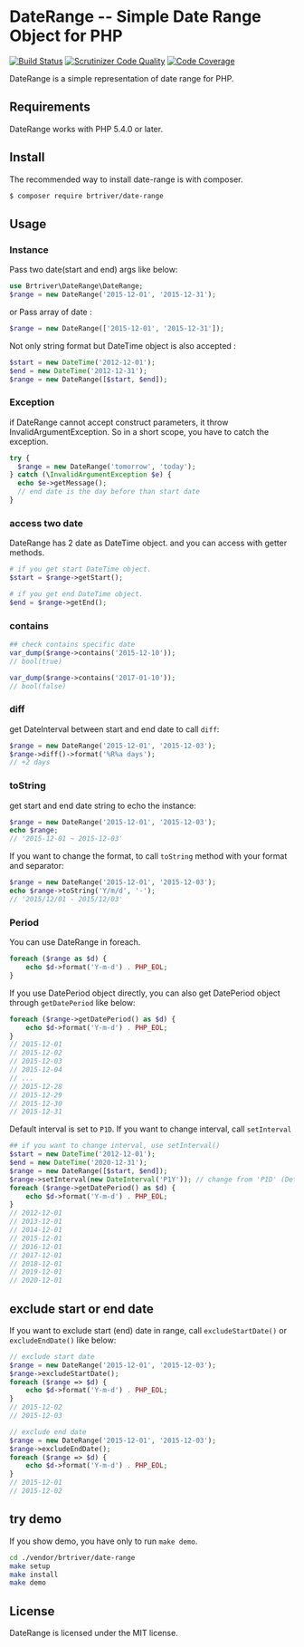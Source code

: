 DateRange -- Simple Date Range Object for PHP
==============================================

[![Build Status](https://travis-ci.org/brtriver/date-range.svg)](https://travis-ci.org/brtriver/date-range)
[![Scrutinizer Code Quality](https://scrutinizer-ci.com/g/brtriver/date-range/badges/quality-score.png?b=master&t=20151230)](https://scrutinizer-ci.com/g/brtriver/date-range/?branch=master)
[![Code Coverage](https://scrutinizer-ci.com/g/brtriver/date-range/badges/coverage.png?b=master)](https://scrutinizer-ci.com/g/brtriver/date-range/?branch=master)

DateRange is a simple representation of date range for PHP.

Requirements
------------

DateRange works with PHP 5.4.0 or later.

Install
--------

The recommended way to install date-range is with composer.

```bash
$ composer require brtriver/date-range
```

Usage
------

### Instance

Pass two date(start and end) args like below:

```php
use Brtriver\DateRange\DateRange;
$range = new DateRange('2015-12-01', '2015-12-31');
```
or Pass array of date :

```php
$range = new DateRange(['2015-12-01', '2015-12-31']);
```

Not only string format but DateTime object is also accepted :

```php
$start = new DateTime('2012-12-01');
$end = new DateTime('2012-12-31');
$range = new DateRange([$start, $end]);
```

### Exception

if DateRange cannot accept construct parameters, it throw InvalidArgumentException.
So in a short scope, you have to catch the exception.

```php
try {
  $range = new DateRange('tomorrow', 'today');
} catch (\InvalidArgumentException $e) {
  echo $e->getMessage();
  // end date is the day before than start date
}


```

### access two date

DateRange has 2 date as DateTime object. and you can access with getter methods.

```php
# if you get start DateTime object.
$start = $range->getStart();

# if you get end DateTime object.
$end = $range->getEnd();
```

### contains

```php
## check contains specific date
var_dump($range->contains('2015-12-10'));
// bool(true)

var_dump($range->contains('2017-01-10'));
// bool(false)

```

### diff

get DateInterval between start and end date to call `diff`:

```php
$range = new DateRange('2015-12-01', '2015-12-03');
$range->diff()->format('%R%a days');
// +2 days
```

### toString

get start and end date string to echo the instance:

```php
$range = new DateRange('2015-12-01', '2015-12-03');
echo $range;
// '2015-12-01 ~ 2015-12-03'
```

If you want to change the format, to call `toString` method with your format and separator:

```php
$range = new DateRange('2015-12-01', '2015-12-03');
echo $range->toString('Y/m/d', '-');
// '2015/12/01 - 2015/12/03'
```

### Period
You can use DateRange in foreach.

```php
foreach ($range as $d) {
    echo $d->format('Y-m-d') . PHP_EOL;
}
```

If you use DatePeriod object directly, you can also get DatePeriod object through `getDatePeriod` like below:

```php
foreach ($range->getDatePeriod() as $d) {
    echo $d->format('Y-m-d') . PHP_EOL;
}
// 2015-12-01
// 2015-12-02
// 2015-12-03
// 2015-12-04
// ...
// 2015-12-28
// 2015-12-29
// 2015-12-30
// 2015-12-31
```

Default interval is set to `P1D`.
If you want to change interval, call `setInterval`

```php
## if you want to change interval, use setInterval()
$start = new DateTime('2012-12-01');
$end = new DateTime('2020-12-31');
$range = new DateRange([$start, $end]);
$range->setInterval(new DateInterval('P1Y')); // change from 'P1D' (Default)
foreach ($range->getDatePeriod() as $d) {
    echo $d->format('Y-m-d') . PHP_EOL;
}
// 2012-12-01
// 2013-12-01
// 2014-12-01
// 2015-12-01
// 2016-12-01
// 2017-12-01
// 2018-12-01
// 2019-12-01
// 2020-12-01
```

## exclude start or end date

If you want to exclude start (end) date in range, call `excludeStartDate()` or `excludeEndDate()` like below:

```php
// exclude start date
$range = new DateRange('2015-12-01', '2015-12-03');
$range->excludeStartDate();
foreach ($range => $d) {
    echo $d->format('Y-m-d') . PHP_EOL;
}
// 2015-12-02
// 2015-12-03

// exclude end date
$range = new DateRange('2015-12-01', '2015-12-03');
$range->excludeEndDate();
foreach ($range => $d) {
    echo $d->format('Y-m-d') . PHP_EOL;
}
// 2015-12-01
// 2015-12-02

```

## try demo

If you show demo, you have only to run `make demo`.

```bash
cd ./vendor/brtriver/date-range
make setup
make install
make demo
```

License
-------

DateRange is licensed under the MIT license.


